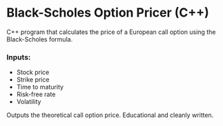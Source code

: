 # Black-Scholes Option Pricer (C++)

C++ program that calculates the price of a European call option using the Black-Scholes formula.

### Inputs:
- Stock price
- Strike price
- Time to maturity
- Risk-free rate
- Volatility

Outputs the theoretical call option price. Educational and cleanly written.
